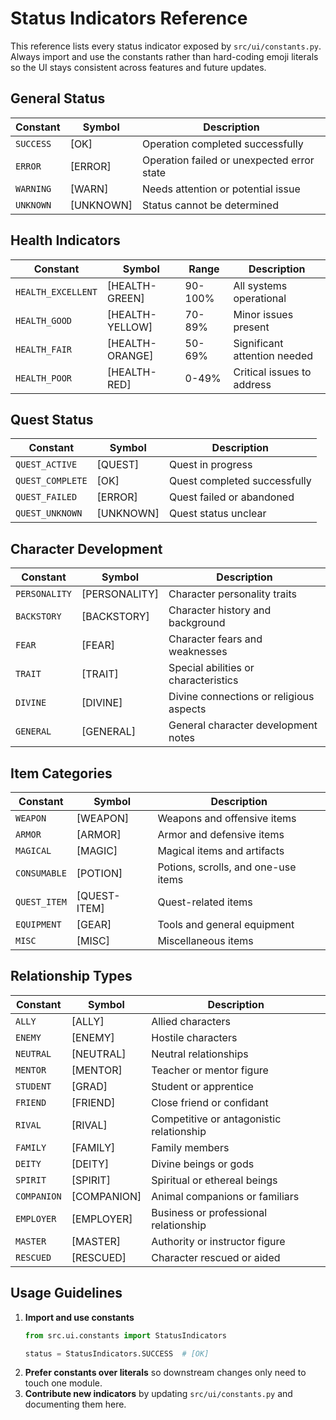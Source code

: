 # Status Indicators Reference

This reference lists every status indicator exposed by `src/ui/constants.py`. Always import and use the constants rather than hard-coding emoji literals so the UI stays consistent across features and future updates.

## General Status

| Constant | Symbol | Description |
|----------|--------|-------------|
| `SUCCESS` | [OK] | Operation completed successfully |
| `ERROR` | [ERROR] | Operation failed or unexpected error state |
| `WARNING` | [WARN] | Needs attention or potential issue |
| `UNKNOWN` | [UNKNOWN] | Status cannot be determined |

## Health Indicators

| Constant | Symbol | Range | Description |
|----------|--------|-------|-------------|
| `HEALTH_EXCELLENT` | [HEALTH-GREEN] | 90-100% | All systems operational |
| `HEALTH_GOOD` | [HEALTH-YELLOW] | 70-89% | Minor issues present |
| `HEALTH_FAIR` | [HEALTH-ORANGE] | 50-69% | Significant attention needed |
| `HEALTH_POOR` | [HEALTH-RED] | 0-49% | Critical issues to address |

## Quest Status

| Constant | Symbol | Description |
|----------|--------|-------------|
| `QUEST_ACTIVE` | [QUEST] | Quest in progress |
| `QUEST_COMPLETE` | [OK] | Quest completed successfully |
| `QUEST_FAILED` | [ERROR] | Quest failed or abandoned |
| `QUEST_UNKNOWN` | [UNKNOWN] | Quest status unclear |

## Character Development

| Constant | Symbol | Description |
|----------|--------|-------------|
| `PERSONALITY` | [PERSONALITY] | Character personality traits |
| `BACKSTORY` | [BACKSTORY] | Character history and background |
| `FEAR` | [FEAR] | Character fears and weaknesses |
| `TRAIT` | [TRAIT] | Special abilities or characteristics |
| `DIVINE` | [DIVINE] | Divine connections or religious aspects |
| `GENERAL` | [GENERAL] | General character development notes |

## Item Categories

| Constant | Symbol | Description |
|----------|--------|-------------|
| `WEAPON` | [WEAPON] | Weapons and offensive items |
| `ARMOR` | [ARMOR] | Armor and defensive items |
| `MAGICAL` | [MAGIC] | Magical items and artifacts |
| `CONSUMABLE` | [POTION] | Potions, scrolls, and one-use items |
| `QUEST_ITEM` | [QUEST-ITEM] | Quest-related items |
| `EQUIPMENT` | [GEAR] | Tools and general equipment |
| `MISC` | [MISC] | Miscellaneous items |

## Relationship Types

| Constant | Symbol | Description |
|----------|--------|-------------|
| `ALLY` | [ALLY] | Allied characters |
| `ENEMY` | [ENEMY] | Hostile characters |
| `NEUTRAL` | [NEUTRAL] | Neutral relationships |
| `MENTOR` | [MENTOR] | Teacher or mentor figure |
| `STUDENT` | [GRAD] | Student or apprentice |
| `FRIEND` | [FRIEND] | Close friend or confidant |
| `RIVAL` | [RIVAL] | Competitive or antagonistic relationship |
| `FAMILY` | [FAMILY] | Family members |
| `DEITY` | [DEITY] | Divine beings or gods |
| `SPIRIT` | [SPIRIT] | Spiritual or ethereal beings |
| `COMPANION` | [COMPANION] | Animal companions or familiars |
| `EMPLOYER` | [EMPLOYER] | Business or professional relationship |
| `MASTER` | [MASTER] | Authority or instructor figure |
| `RESCUED` | [RESCUED] | Character rescued or aided |

## Usage Guidelines

1. **Import and use constants**
   ```python
   from src.ui.constants import StatusIndicators

   status = StatusIndicators.SUCCESS  # [OK]
   ```
2. **Prefer constants over literals** so downstream changes only need to touch one module.
3. **Contribute new indicators** by updating `src/ui/constants.py` and documenting them here.
